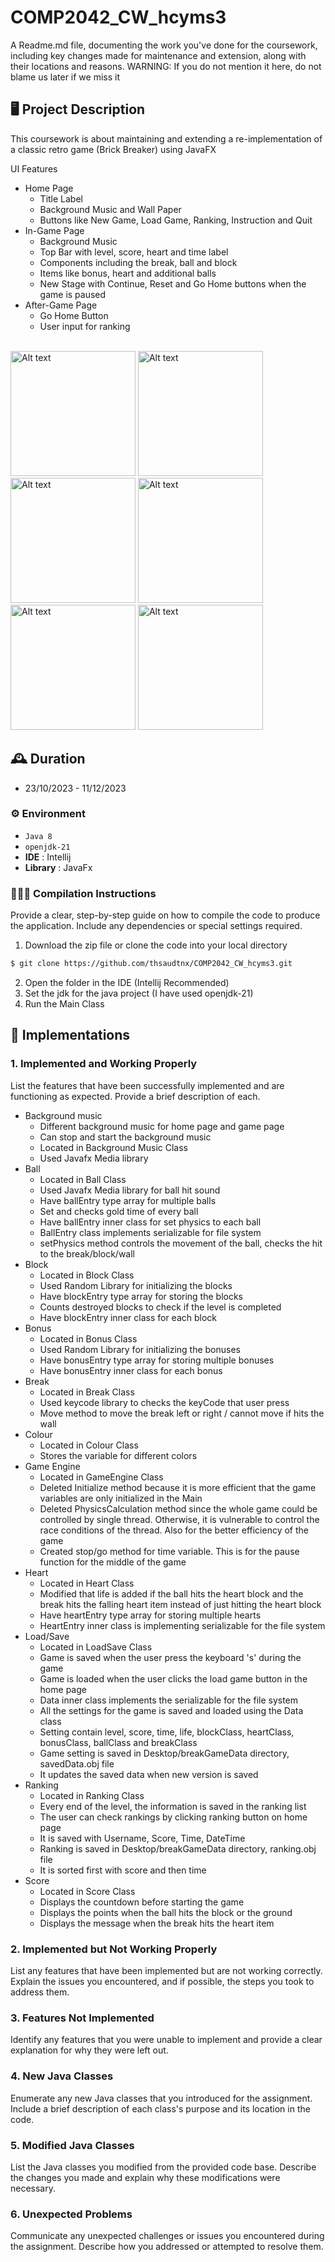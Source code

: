 # COMP2042_CW_hcyms3
A Readme.md file, documenting the work you've done for the
coursework, including key changes made for maintenance and extension, 
along with their locations and reasons. 
WARNING: If you do not mention it here, do not blame us later if we miss it

## 🖥️ Project Description
This coursework is about maintaining and extending a re-implementation of a classic retro
game (Brick Breaker) using JavaFX
<br>

UI Features
- Home Page
  - Title Label
  - Background Music and Wall Paper
  - Buttons like New Game, Load Game, Ranking, Instruction and Quit
- In-Game Page
  - Background Music
  - Top Bar with level, score, heart and time label
  - Components including the break, ball and block
  - Items like bonus, heart and additional balls
  - New Stage with Continue, Reset and Go Home buttons when the game is paused
- After-Game Page
  - Go Home Button
  - User input for ranking
<br>
  
<img alt="Alt text" src="/src/main/resources/breakGame_homePage.png" title="Optional title" width="200"/>
<img alt="Alt text" src="/src/main/resources/breakGame_homePage1.png" title="Optional title" width="200"/>
<img alt="Alt text" src="/src/main/resources/breakGame_gamePage.png" title="Optional title" width="200"/>
<img alt="Alt text" src="/src/main/resources/breakGame_gamePage1.png" title="Optional title" width="200"/>
<img alt="Alt text" src="/src/main/resources/breakGame_menuPage.png" title="Optional title" width="200"/>
<img alt="Alt text" src="/src/main/resources/breakGame_menuPage1.png" title="Optional title" width="200"/>
<br>

## 🕰️ Duration
* 23/10/2023 - 11/12/2023

### ⚙️ Environment
- `Java 8`
- `openjdk-21`
- **IDE** : Intellij
- **Library** : JavaFx

### 🧑‍🤝‍🧑 Compilation Instructions
Provide a clear, step-by-step guide on how to compile the code to produce the application. Include any dependencies or special settings required.

1. Download the zip file or clone the code into your local directory
``` bash
$ git clone https://github.com/thsaudtnx/COMP2042_CW_hcyms3.git
```
2. Open the folder in the IDE (Intellij Recommended)
3. Set the jdk for the java project (I have used openjdk-21)
4. Run the Main Class 

## 📌 Implementations
### 1. Implemented and Working Properly
List the features that have been successfully implemented and are functioning as expected. Provide a brief description of each. 
- Background music
  - Different background music for home page and game page
  - Can stop and start the background music
  - Located in Background Music Class
  - Used Javafx Media library
- Ball
  - Located in Ball Class
  - Used Javafx Media library for ball hit sound
  - Have ballEntry type array for multiple balls
  - Set and checks gold time of every ball
  - Have ballEntry inner class for set physics to each ball
  - BallEntry class implements serializable for file system
  - setPhysics method controls the movement of the ball, checks the hit to the break/block/wall
- Block
  - Located in Block Class
  - Used Random Library for initializing the blocks
  - Have blockEntry type array for storing the blocks
  - Counts destroyed blocks to check if the level is completed
  - Have blockEntry inner class for each block
- Bonus
  - Located in Bonus Class
  - Used Random Library for initializing the bonuses
  - Have bonusEntry type array for storing multiple bonuses
  - Have bonusEntry inner class for each bonus
- Break
  - Located in Break Class
  - Used keycode library to checks the keyCode that user press
  - Move method to move the break left or right / cannot move if hits the wall
- Colour
  - Located in Colour Class
  - Stores the variable for different colors
- Game Engine
  - Located in GameEngine Class
  - Deleted Initialize method because it is more efficient that the game variables are only initialized in the Main
  - Deleted PhysicsCalculation method since the whole game could be controlled by single thread. Otherwise, it is vulnerable to control the race conditions of the thread. Also for the better efficiency of the game
  - Created stop/go method for time variable. This is for the pause function for the middle of the game
- Heart
  - Located in Heart Class
  - Modified that life is added if the ball hits the heart block and the break hits the falling heart item instead of just hitting the heart block
  - Have heartEntry type array for storing multiple hearts
  - HeartEntry inner class is implementing serializable for the file system
- Load/Save
  - Located in LoadSave Class
  - Game is saved when the user press the keyboard 's' during the game
  - Game is loaded when the user clicks the load game button in the home page
  - Data inner class implements the serializable for the file system
  - All the settings for the game is saved and loaded using the Data class
  - Setting contain level, score, time, life, blockClass, heartClass, bonusClass, ballClass and breakClass
  - Game setting is saved in Desktop/breakGameData directory, savedData.obj file
  - It updates the saved data when new version is saved
- Ranking
  - Located in Ranking Class
  - Every end of the level, the information is saved in the ranking list
  - The user can check rankings by clicking ranking button on home page
  - It is saved with Username, Score, Time, DateTime
  - Ranking is saved in Desktop/breakGameData directory, ranking.obj file
  - It is sorted first with score and then time
- Score
  - Located in Score Class
  - Displays the countdown before starting the game
  - Displays the points when the ball hits the block or the ground
  - Displays the message when the break hits the heart item

### 2. Implemented but Not Working Properly
List any features that have been implemented but are not working correctly. Explain the issues you encountered, and if possible, the steps you took to address them.


### 3. Features Not Implemented
Identify any features that you were unable to implement and provide a clear explanation for why they were left out.

### 4. New Java Classes
Enumerate any new Java classes that you introduced for the assignment. Include a brief description of each class's purpose and its location in the code.


### 5. Modified Java Classes
List the Java classes you modified from the provided code base. Describe the changes you made and explain why these modifications were necessary.


### 6. Unexpected Problems
Communicate any unexpected challenges or issues you encountered during the assignment. Describe how you addressed or attempted to resolve them.
